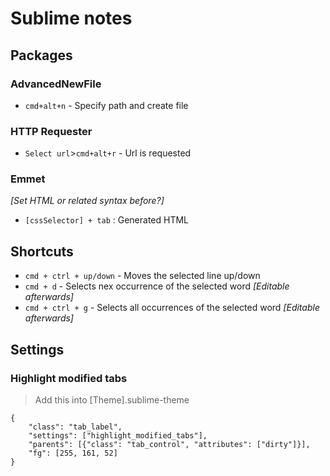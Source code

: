 Sublime notes
=============

Packages
--------

### AdvancedNewFile

 * `cmd+alt+n` - Specify path and create file
 
### HTTP Requester

 * `Select url`>`cmd+alt+r` - Url is requested

### Emmet
*[Set HTML or related syntax before?]*
 * `[cssSelector] + tab` : Generated HTML 
 

Shortcuts
---------

 * `cmd + ctrl + up/down` - Moves the selected line up/down
 * `cmd + d` - Selects nex occurrence of the selected word *[Editable afterwards]*
 * `cmd + ctrl + g` - Selects all occurrences of the selected word *[Editable afterwards]*

Settings
--------

### Highlight modified tabs

> Add this into [Theme].sublime-theme

    {
        "class": "tab_label",
        "settings": ["highlight_modified_tabs"],
        "parents": [{"class": "tab_control", "attributes": ["dirty"]}],
        "fg": [255, 161, 52]
    }

